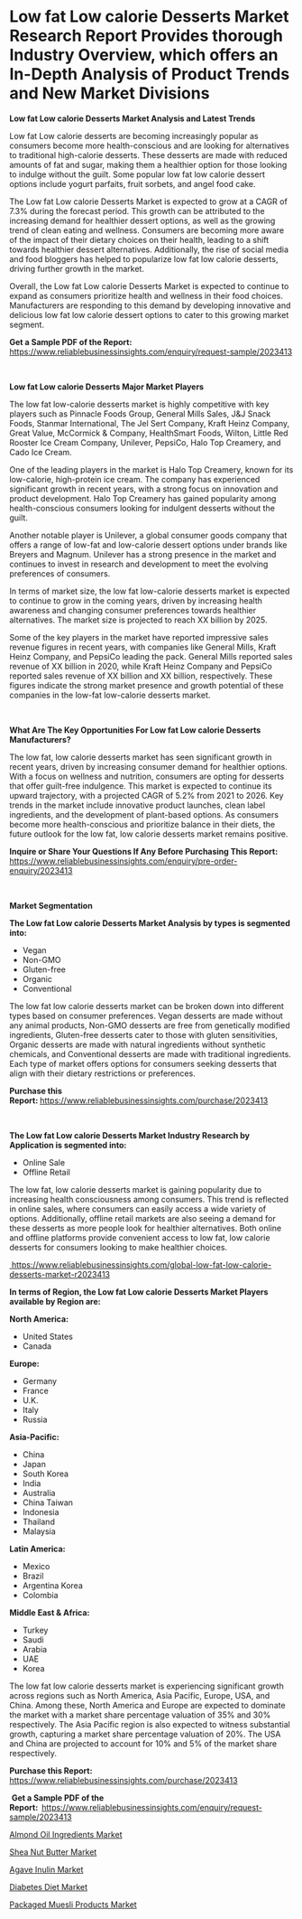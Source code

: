 <p><h1>Low fat Low calorie Desserts Market Research Report Provides thorough Industry Overview, which offers an In-Depth Analysis of Product Trends and New Market Divisions</h1></p><p><strong>Low fat Low calorie Desserts Market Analysis and Latest Trends</strong></p>
<p><p>Low fat Low calorie desserts are becoming increasingly popular as consumers become more health-conscious and are looking for alternatives to traditional high-calorie desserts. These desserts are made with reduced amounts of fat and sugar, making them a healthier option for those looking to indulge without the guilt. Some popular low fat low calorie dessert options include yogurt parfaits, fruit sorbets, and angel food cake.</p><p>The Low fat Low calorie Desserts Market is expected to grow at a CAGR of 7.3% during the forecast period. This growth can be attributed to the increasing demand for healthier dessert options, as well as the growing trend of clean eating and wellness. Consumers are becoming more aware of the impact of their dietary choices on their health, leading to a shift towards healthier dessert alternatives. Additionally, the rise of social media and food bloggers has helped to popularize low fat low calorie desserts, driving further growth in the market.</p><p>Overall, the Low fat Low calorie Desserts Market is expected to continue to expand as consumers prioritize health and wellness in their food choices. Manufacturers are responding to this demand by developing innovative and delicious low fat low calorie dessert options to cater to this growing market segment.</p></p>
<p><strong>Get a Sample PDF of the Report:&nbsp;</strong> <a href="https://www.reliablebusinessinsights.com/enquiry/request-sample/2023413">https://www.reliablebusinessinsights.com/enquiry/request-sample/2023413</a></p>
<p>&nbsp;</p>
<p><strong>Low fat Low calorie Desserts Major Market Players</strong></p>
<p><p>The low fat low-calorie desserts market is highly competitive with key players such as Pinnacle Foods Group, General Mills Sales, J&J Snack Foods, Stanmar International, The Jel Sert Company, Kraft Heinz Company, Great Value, McCormick & Company, HealthSmart Foods, Wilton, Little Red Rooster Ice Cream Company, Unilever, PepsiCo, Halo Top Creamery, and Cado Ice Cream.</p><p>One of the leading players in the market is Halo Top Creamery, known for its low-calorie, high-protein ice cream. The company has experienced significant growth in recent years, with a strong focus on innovation and product development. Halo Top Creamery has gained popularity among health-conscious consumers looking for indulgent desserts without the guilt.</p><p>Another notable player is Unilever, a global consumer goods company that offers a range of low-fat and low-calorie dessert options under brands like Breyers and Magnum. Unilever has a strong presence in the market and continues to invest in research and development to meet the evolving preferences of consumers.</p><p>In terms of market size, the low fat low-calorie desserts market is expected to continue to grow in the coming years, driven by increasing health awareness and changing consumer preferences towards healthier alternatives. The market size is projected to reach XX billion by 2025.</p><p>Some of the key players in the market have reported impressive sales revenue figures in recent years, with companies like General Mills, Kraft Heinz Company, and PepsiCo leading the pack. General Mills reported sales revenue of XX billion in 2020, while Kraft Heinz Company and PepsiCo reported sales revenue of XX billion and XX billion, respectively. These figures indicate the strong market presence and growth potential of these companies in the low-fat low-calorie desserts market.</p></p>
<p>&nbsp;</p>
<p><strong>What Are The Key Opportunities For Low fat Low calorie Desserts Manufacturers?</strong></p>
<p><p>The low fat, low calorie desserts market has seen significant growth in recent years, driven by increasing consumer demand for healthier options. With a focus on wellness and nutrition, consumers are opting for desserts that offer guilt-free indulgence. This market is expected to continue its upward trajectory, with a projected CAGR of 5.2% from 2021 to 2026. Key trends in the market include innovative product launches, clean label ingredients, and the development of plant-based options. As consumers become more health-conscious and prioritize balance in their diets, the future outlook for the low fat, low calorie desserts market remains positive.</p></p>
<p><strong>Inquire or Share Your Questions If Any Before Purchasing This Report:</strong> <a href="https://www.reliablebusinessinsights.com/enquiry/pre-order-enquiry/2023413">https://www.reliablebusinessinsights.com/enquiry/pre-order-enquiry/2023413</a></p>
<p>&nbsp;</p>
<p><strong>Market Segmentation</strong></p>
<p><strong>The Low fat Low calorie Desserts Market Analysis by types is segmented into:</strong></p>
<p><ul><li>Vegan</li><li>Non-GMO</li><li>Gluten-free</li><li>Organic</li><li>Conventional</li></ul></p>
<p><p>The low fat low calorie desserts market can be broken down into different types based on consumer preferences. Vegan desserts are made without any animal products, Non-GMO desserts are free from genetically modified ingredients, Gluten-free desserts cater to those with gluten sensitivities, Organic desserts are made with natural ingredients without synthetic chemicals, and Conventional desserts are made with traditional ingredients. Each type of market offers options for consumers seeking desserts that align with their dietary restrictions or preferences.</p></p>
<p><strong>Purchase this Report:&nbsp;</strong><a href="https://www.reliablebusinessinsights.com/purchase/2023413">https://www.reliablebusinessinsights.com/purchase/2023413</a></p>
<p>&nbsp;</p>
<p><strong>The Low fat Low calorie Desserts Market Industry Research by Application is segmented into:</strong></p>
<p><ul><li>Online Sale</li><li>Offline Retail</li></ul></p>
<p><p>The low fat, low calorie desserts market is gaining popularity due to increasing health consciousness among consumers. This trend is reflected in online sales, where consumers can easily access a wide variety of options. Additionally, offline retail markets are also seeing a demand for these desserts as more people look for healthier alternatives. Both online and offline platforms provide convenient access to low fat, low calorie desserts for consumers looking to make healthier choices.</p></p>
<p><a href="https://www.reliablebusinessinsights.com/global-low-fat-low-calorie-desserts-market-r2023413">&nbsp;https://www.reliablebusinessinsights.com/global-low-fat-low-calorie-desserts-market-r2023413</a></p>
<p><strong>In terms of Region, the Low fat Low calorie Desserts Market Players available by Region are:</strong></p>
<p>
    <p> <strong> North America: </strong>
        <ul>
            <li>United States</li>
            <li>Canada</li>
        </ul>
        </p> 
    <p> <strong> Europe: </strong>
        <ul>
            <li>Germany</li>
            <li>France</li>
            <li>U.K.</li>
            <li>Italy</li>
            <li>Russia</li>
        </ul>
        </p> 
    <p> <strong> Asia-Pacific: </strong>
        <ul>
            <li>China</li>
            <li>Japan</li>
            <li>South Korea</li>
            <li>India</li>
            <li>Australia</li>
            <li>China Taiwan</li>
            <li>Indonesia</li>
            <li>Thailand</li>
            <li>Malaysia</li>
        </ul>
        </p> 
    <p> <strong> Latin America: </strong>
        <ul>
            <li>Mexico</li>
            <li>Brazil</li>
            <li>Argentina Korea</li>
            <li>Colombia</li>
        </ul>
        </p> 
    <p> <strong> Middle East & Africa: </strong>
        <ul>
            <li>Turkey</li>
            <li>Saudi</li>
            <li>Arabia</li>
            <li>UAE</li>
            <li>Korea</li>
        </ul>
    </p>
    </p>
<p><p>The low fat low calorie desserts market is experiencing significant growth across regions such as North America, Asia Pacific, Europe, USA, and China. Among these, North America and Europe are expected to dominate the market with a market share percentage valuation of 35% and 30% respectively. The Asia Pacific region is also expected to witness substantial growth, capturing a market share percentage valuation of 20%. The USA and China are projected to account for 10% and 5% of the market share respectively.</p></p>
<p><strong>Purchase this Report: </strong><a href="https://www.reliablebusinessinsights.com/purchase/2023413">https://www.reliablebusinessinsights.com/purchase/2023413</a></p>
<p>&nbsp;<strong>Get a Sample PDF of the Report:&nbsp;&nbsp;</strong><a href="https://www.reliablebusinessinsights.com/enquiry/request-sample/2023413">https://www.reliablebusinessinsights.com/enquiry/request-sample/2023413</a></p>
<p><strong></strong></p>
<p><p><a href="https://github.com/trameciabutler45/Market-Research-Report-List-1/blob/main/almond-oil-ingredients-market.md">Almond Oil Ingredients Market</a></p><p><a href="https://github.com/sydneyHley85/Market-Research-Report-List-1/blob/main/shea-nut-butter-market.md">Shea Nut Butter Market</a></p><p><a href="https://github.com/JosephMorgnlvXXff/Market-Research-Report-List-1/blob/main/agave-inulin-market.md">Agave Inulin Market</a></p><p><a href="https://github.com/jadenRaynor/Market-Research-Report-List-1/blob/main/diabetes-diet-market.md">Diabetes Diet Market</a></p><p><a href="https://github.com/JordyBecker/Market-Research-Report-List-1/blob/main/packaged-muesli-products-market.md">Packaged Muesli Products Market</a></p></p>